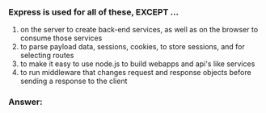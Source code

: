 ### Express is used for all of these, EXCEPT ...

1. on the server to create back-end services, as well as on the browser to consume those services
1. to parse payload data, sessions, cookies, to store sessions, and for selecting routes
1. to make it easy to use node.js to build webapps and api's like services
1. to run middleware that changes request and response objects before sending a response to the client


### Answer: